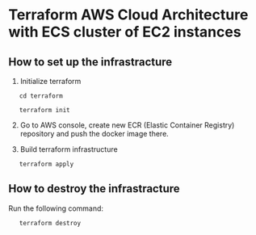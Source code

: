 # Terraform AWS Cloud Architecture with ECS cluster of EC2 instances

## How to set up the infrastracture

1. Initialize terraform

```
   cd terraform

   terraform init
```

2. Go to AWS console, create new ECR (Elastic Container Registry) 
repository and push the docker image there.

3. Build terraform infrastructure

```
   terraform apply
```

## How to destroy the infrastracture

Run the following command:

```
   terraform destroy
```
